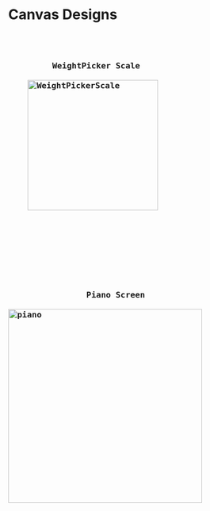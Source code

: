 <h1>
    Canvas Designs   
</h1>

<pre>
  <h3>
         WeightPicker Scale                                            Clock 
    
    <img width="263" alt="WeightPickerScale" src="https://github.com/SerbanMarinescu/Tasky/assets/112426038/e53c66cc-7842-40fe-b81e-0f6c13bc9169">                            <img width="262" alt="clock" src="https://github.com/SerbanMarinescu/Tasky/assets/112426038/d8a2f482-79bd-4ff5-a9cc-d18103e59052">
  </h3> 

    <br />
    <h3>
                Piano Screen
        
<img width="391" alt="piano" src="https://github.com/SerbanMarinescu/Tasky/assets/112426038/863f7b49-1096-4544-bbed-762781d7bb4b">
    </h3>
</pre>
